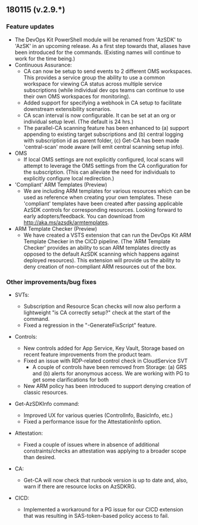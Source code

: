 ## 180115 (v.2.9.*)
### Feature updates

* The DevOps Kit PowerShell module will be renamed from 'AzSDK' to 'AzSK' in an upcoming release. As a first step towards that, aliases have been introduced for the commands. (Existing names will continue to work for the time being.)
* Continuous Assurance:
	* CA can now be setup to send events to 2 different OMS workspaces. This provides a service group the ability to use a common workspace for viewing CA status across multiple service subscriptions (while individual dev ops teams can continue to use their own OMS workspaces for monitoring).
	* Added support for specifying a webhook in CA setup to facilitate downstream extensibility scenarios.
	* CA scan interval is now configurable. It can be set at an org or individual setup level. (The default is 24 hrs.)
	* The parallel-CA scanning feature has been enhanced to (a) support appending to existing target subscriptions and (b) central logging with subscription id as parent folder, (c) Get-CA has been made 'central-scan' mode aware (will emit central scanning setup info).
* OMS
	* If local OMS settings are not explicitly configured, local scans will attempt to leverage the OMS settings from the CA configuration for the subscription. (This can alleviate the need for individuals to explicitly configure local redirection.)
* 'Compliant' ARM Templates (Preview)
	* We are including ARM templates for various resources which can be used as reference when creating your own templates. These 'compliant' templates have been created after passing applicable AzSDK controls for corresponding resources. Looking forward to early adopters/feedback.  You can download  from http://aka.ms/azsdk/armtemplates.
* ARM Template Checker (Preview)
	* We have created a VSTS extension that can run the DevOps Kit ARM Template Checker in the CICD pipeline. (The 'ARM Template Checker' provides an ability to scan ARM templates directly as opposed to the default AzSDK scanning which happens against deployed resources). This extension will provide us the ability to deny creation of non-compliant ARM resources out of the box.

### Other improvements/bug fixes
* SVTs: 
	* Subscription and Resource Scan checks will now also perform a lightweight "is CA correctly setup?" check at the start of the command.
	* Fixed a regression in the "-GenerateFixScript" feature.
* Controls: 
	* New controls added for App Service, Key Vault, Storage based on recent feature improvements from the product team.  
	* Fixed an issue with RDP-related control check in CloudService SVT 
        * A couple of controls have been removed from Storage: (a) GRS and (b) alerts for anonymous access. We are working with PG to get some clarifications for both
	* New ARM policy has been introduced to support denying creation of classic resources.
* Get-AzSDKInfo command:
	* Improved UX for various queries (ControlInfo, BasicInfo, etc.)
	* Fixed a performance issue for the AttestationInfo option.
* Attestation:
	* Fixed a couple of issues where in absence of additional constraints/checks an attestation was applying to a broader scope than desired.
		
* CA:
	* Get-CA will now check that runbook version is up to date and, also, warn if there are resource locks on AzSDKRG.

* CICD: 
	* Implemented a workaround for a PG issue for our CICD extension that was resulting in SAS-token-based policy access to fail.


